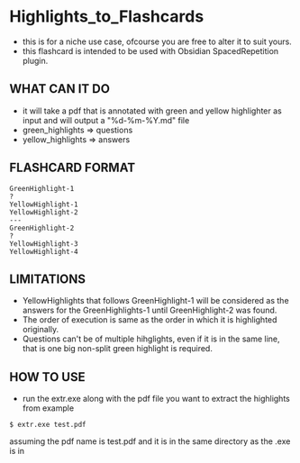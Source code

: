 # Highlights_to_Flashcards

- this is for a niche use case, ofcourse you are free to alter it to suit yours.
- this flashcard is intended to be used with Obsidian SpacedRepetition plugin.

## WHAT CAN IT DO

- it will take a pdf that is annotated with green and yellow highlighter as input and will output a "%d-%m-%Y.md" file
- green_highlights => questions
- yellow_highlights => answers

## FLASHCARD FORMAT

```
GreenHighlight-1
?
YellowHighlight-1
YellowHighlight-2
---
GreenHighlight-2
?
YellowHighlight-3
YellowHighlight-4
```

## LIMITATIONS
- YellowHighlights that follows GreenHighlight-1 will be considered as the answers for the GreenHighlights-1 until GreenHighlight-2 was found.
- The order of execution is same as the order in which it is highlighted originally.
- Questions can't be of multiple hihglights, even if it is in the same line, that is one big non-split green highlight is required.

## HOW TO USE

- run the extr.exe along with the pdf file you want to extract the highlights from example
```
$ extr.exe test.pdf
```
assuming the pdf name is test.pdf and it is in the same directory as the .exe is in
